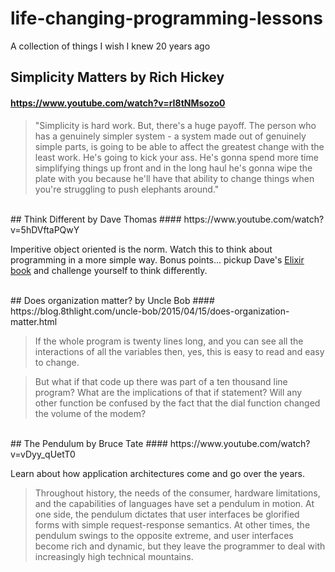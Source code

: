 # life-changing-programming-lessons
A collection of things I wish I knew 20 years ago


## Simplicity Matters by Rich Hickey

#### https://www.youtube.com/watch?v=rI8tNMsozo0

> "Simplicity is hard work. But, there's a huge payoff. The person who has a genuinely simpler system - a system made out of genuinely simple parts, is going to be able to affect the greatest change with the least work. He's going to kick your ass. He's gonna spend more time simplifying things up front and in the long haul he's gonna wipe the plate with you because he'll have that ability to change things when you're struggling to push elephants around."


<br>
## Think Different by Dave Thomas
#### https://www.youtube.com/watch?v=5hDVftaPQwY

Imperitive object oriented is the norm. Watch this to think about programming in a more simple way. Bonus points... pickup Dave's [Elixir book](http://www.amazon.com/Programming-Elixir-Functional-Concurrent-Pragmatic/dp/1937785580) and challenge yourself to think differently.


<br>
## Does organization matter? by Uncle Bob
#### https://blog.8thlight.com/uncle-bob/2015/04/15/does-organization-matter.html

> If the whole program is twenty lines long, and you can see all the interactions of all the variables then, yes, this is easy to read and easy to change.

> But what if that code up there was part of a ten thousand line program? What are the implications of that if statement? Will any other function be confused by the fact that the dial function changed the volume of the modem?

<br>
## The Pendulum by Bruce Tate
#### https://www.youtube.com/watch?v=vDyy_qUetT0

Learn about how application architectures come and go over the years.

> Throughout history, the needs of the consumer, hardware limitations, and the capabilities of languages have set a pendulum in motion. At one side, the pendulum dictates that user interfaces be glorified forms with simple request-response semantics. At other times, the pendulum swings to the opposite extreme, and user interfaces become rich and dynamic, but they leave the programmer to deal with increasingly high technical mountains.
